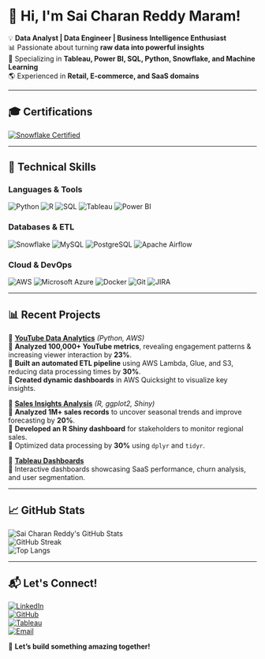 # 👋 Hi, I'm Sai Charan Reddy Maram!  

💡 **Data Analyst | Data Engineer | Business Intelligence Enthusiast**  
📊 Passionate about turning **raw data into powerful insights**  
🚀 Specializing in **Tableau, Power BI, SQL, Python, Snowflake, and Machine Learning**  
🌎 Experienced in **Retail, E-commerce, and SaaS domains**  

---

## 🎓 **Certifications**  

[![Snowflake Certified](https://img.shields.io/badge/Snowflake%20Certified-29B5E8?style=for-the-badge&logo=snowflake&logoColor=white)](https://achieve.snowflake.com/13aa1855-0b5e-40ef-93ae-805bf3c15003#acc.n1OlVvXh)

---

## 🚀 **Technical Skills**  

### **Languages & Tools**  
![Python](https://img.shields.io/badge/Python-3776AB?style=for-the-badge&logo=python&logoColor=white)
![R](https://img.shields.io/badge/R-276DC3?style=for-the-badge&logo=r&logoColor=white)
![SQL](https://img.shields.io/badge/SQL-4479A1?style=for-the-badge&logo=mysql&logoColor=white)
![Tableau](https://img.shields.io/badge/Tableau-E97627?style=for-the-badge&logo=tableau&logoColor=white)
![Power BI](https://img.shields.io/badge/PowerBI-F2C811?style=for-the-badge&logo=powerbi&logoColor=black)

### **Databases & ETL**  
![Snowflake](https://img.shields.io/badge/Snowflake-29B5E8?style=for-the-badge&logo=snowflake&logoColor=white)
![MySQL](https://img.shields.io/badge/MySQL-4479A1?style=for-the-badge&logo=mysql&logoColor=white)
![PostgreSQL](https://img.shields.io/badge/PostgreSQL-336791?style=for-the-badge&logo=postgresql&logoColor=white)
![Apache Airflow](https://img.shields.io/badge/Apache%20Airflow-017CEE?style=for-the-badge&logo=apache-airflow&logoColor=white)

### **Cloud & DevOps**  
![AWS](https://img.shields.io/badge/AWS-232F3E?style=for-the-badge&logo=amazon-aws&logoColor=white)
![Microsoft Azure](https://img.shields.io/badge/Azure-0078D4?style=for-the-badge&logo=microsoft-azure&logoColor=white)
![Docker](https://img.shields.io/badge/Docker-2496ED?style=for-the-badge&logo=docker&logoColor=white)
![Git](https://img.shields.io/badge/Git-F05032?style=for-the-badge&logo=git&logoColor=white)
![JIRA](https://img.shields.io/badge/JIRA-0052CC?style=for-the-badge&logo=jira&logoColor=white)

---

## 📊 **Recent Projects**
🔹 **[YouTube Data Analytics](https://github.com/maram-sai-charan-reddy/YouTube-Analytics)** _(Python, AWS)_  
📌 **Analyzed 100,000+ YouTube metrics**, revealing engagement patterns & increasing viewer interaction by **23%**.  
📌 **Built an automated ETL pipeline** using AWS Lambda, Glue, and S3, reducing data processing times by **30%**.  
📌 **Created dynamic dashboards** in AWS Quicksight to visualize key insights.  

🔹 **[Sales Insights Analysis](https://github.com/maram-sai-charan-reddy/Sales-Insights)** _(R, ggplot2, Shiny)_  
📌 **Analyzed 1M+ sales records** to uncover seasonal trends and improve forecasting by **20%**.  
📌 **Developed an R Shiny dashboard** for stakeholders to monitor regional sales.  
📌 Optimized data processing by **30%** using `dplyr` and `tidyr`.  

🔹 **[Tableau Dashboards](https://public.tableau.com/app/profile/sai.charan.reddy.maram4005/vizzes)**  
📌 Interactive dashboards showcasing SaaS performance, churn analysis, and user segmentation.  

---

## 📈 **GitHub Stats**
![Sai Charan Reddy's GitHub Stats](https://github-readme-stats.vercel.app/api?username=maram-sai-charan-reddy&show_icons=true&theme=tokyonight)  
![GitHub Streak](https://github-readme-streak-stats.herokuapp.com/?user=maram-sai-charan-reddy&theme=highcontrast)  
![Top Langs](https://github-readme-stats.vercel.app/api/top-langs/?username=maram-sai-charan-reddy&layout=compact)  

---

## 📬 **Let's Connect!**
[![LinkedIn](https://img.shields.io/badge/LinkedIn-0A66C2?style=for-the-badge&logo=linkedin&logoColor=white)](https://www.linkedin.com/in/maram-sai-charan-reddy-50836a180/)  
[![GitHub](https://img.shields.io/badge/GitHub-181717?style=for-the-badge&logo=github&logoColor=white)](https://github.com/maram-sai-charan-reddy)  
[![Tableau](https://img.shields.io/badge/Tableau-E97627?style=for-the-badge&logo=tableau&logoColor=white)](https://public.tableau.com/app/profile/sai.charan.reddy.maram4005/vizzes)  
[![Email](https://img.shields.io/badge/Email-D14836?style=for-the-badge&logo=gmail&logoColor=white)](mailto:maram.sai1207@gmail.com)  

🚀 **Let’s build something amazing together!**
